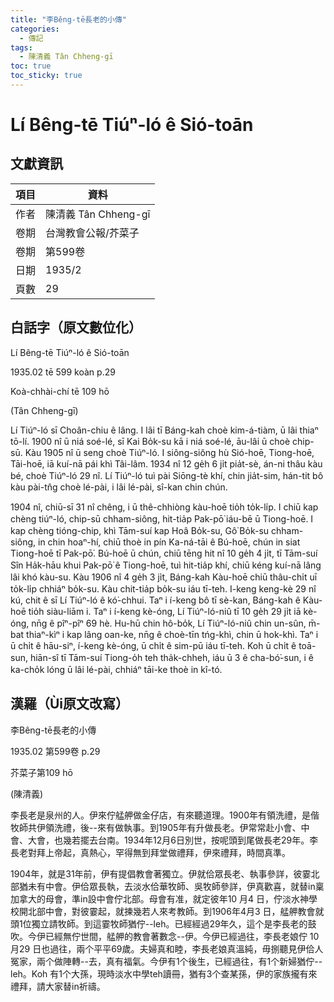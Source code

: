 ```yaml
---
title: "李Bêng-tē長老的小傳"
categories:
  - 傳記
tags:
  - 陳清義 Tân Chheng-gī
toc: true
toc_sticky: true
---
```


# Lí Bêng-tē Tiúⁿ-ló ê Sió-toān

## 文獻資訊

| 項目 | 資料 |
|---|---|
| 作者 | 陳清義 Tân Chheng-gī |
| 卷期 | 台灣教會公報/芥菜子 |
| 卷期 | 第599卷 |
| 日期 | 1935/2 |
| 頁數 | 29 |

## 白話字（原文數位化）

Lí Bêng-tē Tiúⁿ-ló ê Sió-toān

1935.02 tē 599 koàn p.29

Koà-chhài-chí tē 109 hō

(Tân Chheng-gī)

Lí Tiúⁿ-ló sī Choân-chiu ê lâng. I lâi tī Báng-kah choè kim-á-tiàm, ū lâi thiaⁿ tō-lí. 1900 nî ū niá soé-lé, sī Kai Bo̍k-su kā i niá soé-lé, āu-lâi ū choè chip-sū. Kàu 1905 nî ū seng choè Tiúⁿ-ló. I siông-siông hù Sió-hoē, Tiong-hoē, Tāi-hoē, iā kuí-nā pái khì Tâi-lâm. 1934 nî 12 ge̍h 6 ji̍t pia̍t-sè, án-ni thâu kàu bé, choè Tiúⁿ-ló 29 nî. Lí Tiúⁿ-ló tuì pài Siōng-tè khí, chin jia̍t-sim, hán-tit bô kàu pài-tn̂g choè lé-pài, i lâi lé-pài, sî-kan chin chún.

1904 nî, chiū-sī 31 nî chêng, i ū thê-chhiòng kàu-hoē tio̍h to̍k-li̍p. I chiū kap chèng tiúⁿ-ló, chip-sū chham-siông, hit-tia̍p Pak-pō͘ iáu-bē ū Tiong-hoē. I kap chèng tióng-chip, khì Tām-suí kap Hoâ Bo̍k-su, Gô͘ Bo̍k-su chham-siông, in chin hoaⁿ-hí, chiū thoè in pín Ka-ná-tāi ê Bú-hoē, chún in siat Tiong-hoē tī Pak-pō͘. Bú-hoē ū chún, chiū tēng hit nî 10 ge̍h 4 ji̍t, tī Tām-suí Sîn Ha̍k-hāu khui Pak-pō͘ ê Tiong-hoē, tuì hit-tia̍p khí, chiū kéng kuí-nā lâng lâi khó kàu-su. Kàu 1906 nî 4 ge̍h 3 ji̍t, Báng-kah Kàu-hoē chiū thâu-chi̍t uī to̍k-li̍p chhiáⁿ bo̍k-su. Kàu chit-tia̍p bo̍k-su iáu tī-teh. I-keng keng-kè 29 nî kú, chit ê sī Lí Tiúⁿ-ló ê kó͘-chhui. Taⁿ i í-keng bô tī sè-kan, Báng-kah ê Kàu-hoē tio̍h siàu-liām i. Taⁿ i í-keng kè-óng, Lí Tiúⁿ-ló-niû tī 10 ge̍h 29 ji̍t iā kè-óng, nn̄g ê pîⁿ-pîⁿ 69 hè. Hu-hū chin hô-bo̍k, Lí Tiúⁿ-ló-niû chin un-sûn, m̄-bat thiaⁿ-kìⁿ i kap lâng oan-ke, nn̄g ê choè-tīn tńg-khì, chin ū hok-khì. Taⁿ i ū chi̍t ê hāu-siⁿ, í-keng kè-óng, ū chi̍t ê sim-pū iáu tī-teh. Koh ū chi̍t ê toā-sun, hiān-sî tī Tām-suí Tiong-o̍h teh tha̍k-chheh, iáu ū 3 ê cha-bó͘-sun, i ê ka-cho̍k lóng ū lâi lé-pài, chhiáⁿ tāi-ke thoè in kî-tó.

## 漢羅（Ùi原文改寫）

李Bêng-tē長老的小傳

1935.02 第599卷 p.29

芥菜子第109 hō

(陳清義)

李長老是泉州的人。伊來佇艋舺做金仔店，有來聽道理。1900年有領洗禮，是偕牧師共伊領洗禮，後--來有做執事。到1905年有升做長老。伊常常赴小會、中會、大會，也幾若擺去台南。1934年12月6日別世，按呢頭到尾做長老29年。李長老對拜上帝起，真熱心，罕得無到拜堂做禮拜，伊來禮拜，時間真準。

1904年，就是31年前，伊有提倡教會著獨立。伊就佮眾長老、執事參詳，彼霎北部猶未有中會。伊佮眾長執，去淡水佮華牧師、吳牧師參詳，伊真歡喜，就替in稟加拿大的母會，準in設中會佇北部。母會有准，就定彼年10 月4 日，佇淡水神學校開北部中會，對彼霎起，就揀幾若人來考教師。到1906年4月3 日，艋舺教會就頭1位獨立請牧師。到這霎牧師猶佇--leh。已經經過29年久，這个是李長老的鼓吹。今伊已經無佇世間，艋舺的教會著數念--伊。今伊已經過往，李長老娘佇 10 月29 日也過往，兩个平平69歲。夫婦真和睦，李長老娘真溫純，毋捌聽見伊佮人冤家，兩个做陣轉--去，真有福氣。今伊有1个後生，已經過往，有1个新婦猶佇--leh。Koh 有1个大孫，現時淡水中學teh讀冊，猶有3个查某孫，伊的家族攏有來禮拜，請大家替in祈禱。
